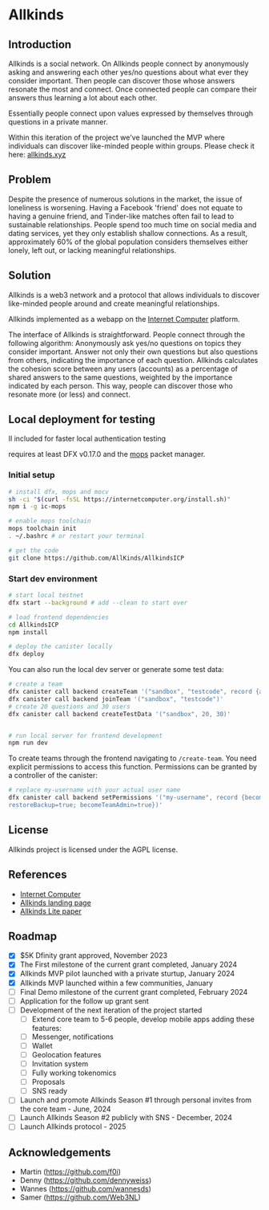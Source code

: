 # Allkinds

## Introduction
Allkinds is a social network.
On Allkinds people connect by anonymously asking and answering each other yes/no questions about what ever they consider important. Then people can discover those whose answers resonate the most and connect. Once connected people can compare their answers thus learning a lot about each other.

Essentially people connect upon values expressed by themselves through questions in a private manner.

Within this iteration of the project we've launched the MVP where individuals can discover like-minded people within groups. Please check it here: [allkinds.xyz](https://allkinds.xyz)



## Problem

Despite the presence of numerous solutions in the market, the issue of loneliness is worsening. Having a Facebook 'friend' does not equate to having a genuine friend, and Tinder-like matches often fail to lead to sustainable relationships.
People spend too much time on social media and dating services, yet they only establish shallow connections. As a result, approximately 60% of the global population considers themselves either lonely, left out, or lacking meaningful relationships.

## Solution

Allkinds is a web3 network and a protocol that allows individuals to discover like-minded people around and create meaningful relationships.

Allkinds implemented as a webapp on the [Internet Computer](https://internetcomputer.org) platform.

The interface of Allkinds is straightforward. People connect through the following algorithm:
Anonymously ask yes/no questions on topics they consider important.
Answer not only their own questions but also questions from others, indicating the importance of each question.
Allkinds calculates the cohesion score between any users (accounts) as a percentage of shared answers to the same questions, weighted by the importance indicated by each person.
This way, people can discover those who resonate more (or less) and connect.

## Local deployment for testing

II included for faster local authentication testing

requires at least DFX v0.17.0 and the [mops](https://mops.one/docs/install) packet manager.

### Initial setup

```bash
# install dfx, mops and mocv
sh -ci "$(curl -fsSL https://internetcomputer.org/install.sh)"
npm i -g ic-mops

# enable mops toolchain
mops toolchain init
. ~/.bashrc # or restart your terminal

# get the code
git clone https://github.com/AllKinds/AllkindsICP
```

### Start dev environment

```bash
# start local testnet
dfx start --background # add --clean to start over

# load frontend dependencies
cd AllkindsICP
npm install

# deploy the canister locally
dfx deploy
```

You can also run the local dev server or generate some test data:

```bash
# create a team
dfx canister call backend createTeam '("sandbox", "testcode", record {about="Temporary test data"; logo=vec {}; name="Test data"; listed=false})'
dfx canister call backend joinTeam '("sandbox", "testcode")'
# create 20 questions and 30 users
dfx canister call backend createTestData '("sandbox", 20, 30)'


# run local server for frontend development
npm run dev
```

To create teams through the frontend navigating to `/create-team`.
You need explicit permissions to access this function.
Permissions can be granted by a controller of the canister:

```bash
# replace my-username with your actual user name
dfx canister call backend setPermissions '("my-username", record {becomeTeamMember=true; createTeam=true; createBackup=true; listAllTeams=true; suspendUser=true; editUser=true; 
restoreBackup=true; becomeTeamAdmin=true})'
```

## License

Allkinds project is licensed under the AGPL license.

## References

- [Internet Computer](https://internetcomputer.org)
- [Allkinds landing page](https://allkinds.xyz)
- [Allkinds Lite paper](https://allkinds.xyz/Allkinds_litepaper.pdf)

## Roadmap
- [x] $5K Dfinity grant approved, November 2023
- [x] The First milestone of the current grant completed, January 2024
- [x] Allkinds MVP pilot launched with a private sturtup, January 2024
- [x] Allkinds MVP launched within a few communities, January
- [ ] Final Demo milestone of the current grant completed, February 2024
- [ ] Application for the follow up grant sent
- [ ] Development of the next iteration of the project started
  - [ ] Extend core team to 5-6 people, develop mobile apps adding these features:
  - [ ] Messenger, notifications
  - [ ] Wallet
  - [ ] Geolocation features
  - [ ] Invitation system
  - [ ] Fully working tokenomics
  - [ ] Proposals
  - [ ] SNS ready
- [ ] Launch and promote Allkinds Season #1 through personal invites from the core team - June, 2024
- [ ] Launch Allkinds Season #2 publicly with SNS - December, 2024
- [ ] Launch Allkinds protocol - 2025

## Acknowledgements

- Martin (<https://github.com/f0i>)
- Denny (<https://github.com/dennyweiss>)
- Wannes (<https://github.com/wannesds>)
- Samer (<https://github.com/Web3NL>)
